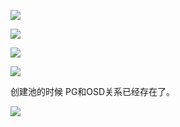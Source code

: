 ![](https://gitee.com/hxc8/images6/raw/master/img/202407190000052.jpg)

![](https://gitee.com/hxc8/images6/raw/master/img/202407190001096.jpg)

 

![](https://gitee.com/hxc8/images6/raw/master/img/202407190001888.jpg)

![](https://gitee.com/hxc8/images6/raw/master/img/202407190001100.jpg)

创建池的时候 PG和OSD关系已经存在了。

![](https://gitee.com/hxc8/images6/raw/master/img/202407190001709.jpg)
